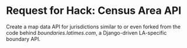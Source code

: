 Request for Hack: Census Area API
====

Create a map data API for jurisdictions similar to or even forked from the code behind *boundaries.latimes.com*, a Django-driven LA-specific boundary API.

